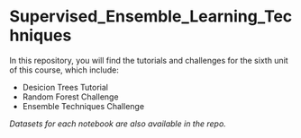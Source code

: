 # Supervised_Ensemble_Learning_Techniques
In this repository, you will find the tutorials and challenges for the sixth unit of this course, which include:

- Desicion Trees Tutorial
- Random Forest Challenge
- Ensemble Techniques Challenge


*Datasets for each notebook are also available in the repo.*
